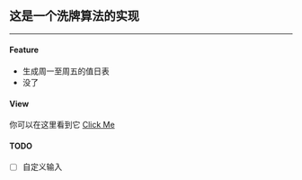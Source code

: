 ## 这是一个洗牌算法的实现
---
#### Feature

* 生成周一至周五的值日表
* 没了
#### View

你可以在这里看到它 [Click Me](https://monkeyuao.github.io/onduty/)

#### TODO
-[ ] 自定义输入  